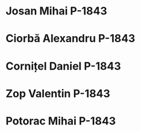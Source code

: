 # Josan Mihai P-1843
# Ciorbă Alexandru P-1843
# Cornițel Daniel P-1843
# Zop Valentin P-1843
# Potorac Mihai P-1843
